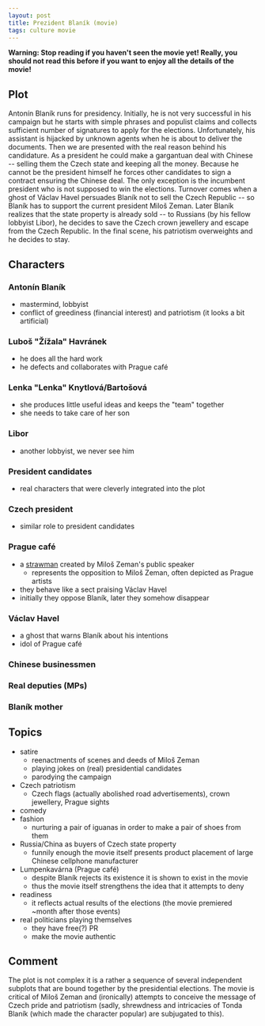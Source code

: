 ```yaml
---
layout: post
title: Prezident Blaník (movie)
tags: culture movie
---
```


**Warning: Stop reading if you haven't seen the movie yet! Really, you should
not read this before if you want to enjoy all the details of the movie!**

## Plot

Antonín Blaník runs for presidency. Initially, he is not very successful in his
campaign but he starts with simple phrases and populist claims and collects
sufficient number of signatures to apply for the elections.  Unfortunately, his
assistant is hijacked by unknown agents when he is about to deliver the
documents. Then we are presented with the real reason behind his candidature.
As a president he could make a gargantuan deal with Chinese -- selling them the
Czech state and keeping all the money. Because he cannot be the president
himself he forces other candidates to sign a contract ensuring the Chinese
deal. The only exception is the incumbent president who is not supposed to win
the elections. Turnover comes when a ghost of Václav Havel persuades Blaník not
to sell the Czech Republic -- so Blaník has to support the current president
Miloš Zeman. Later Blaník realizes that the state property is already sold --
to Russians (by his fellow lobbyist Libor), he decides to save the Czech crown
jewellery and escape from the Czech Republic. In the final scene, his
patriotism overweights and he decides to stay.

## Characters

### Antonín Blaník

  * mastermind, lobbyist
  * conflict of greediness (financial interest) and patriotism (it looks a bit
    artificial)

### Luboš "Žížala" Havránek

  * he does all the hard work
  * he defects and collaborates with Prague café

### Lenka "Lenka" Knytlová/Bartošová

  * she produces little useful ideas and keeps the "team" together
  * she needs to take care of her son

### Libor

  * another lobbyist, we never see him

### President candidates

  * real characters that were cleverly integrated into the plot

### Czech president

  * similar role to president candidates

### Prague café

  * a [strawman](https://en.wikipedia.org/wiki/Straw_man) created by Miloš Zeman's public speaker
    * represents the opposition to Miloš Zeman, often depicted as Prague artists
  * they behave like a sect praising Václav Havel
  * initially they oppose Blaník, later they somehow disappear

### Václav Havel

  * a ghost that warns Blaník about his intentions
  * idol of Prague café

### Chinese businessmen

### Real deputies (MPs)

### Blaník mother

## Topics


  * satire
    * reenactments of scenes and deeds of Miloš Zeman
    * playing jokes on (real) presidential candidates
    * parodying the campaign
  * Czech patriotism
    * Czech flags (actually abolished road advertisements), crown jewellery,
      Prague sights
  * comedy
  * fashion 
    * nurturing a pair of iguanas in order to make a pair of shoes from them
  * Russia/China as buyers of Czech state property
    * funnily enough the movie itself presents product placement of large Chinese
      cellphone manufacturer
  * Lumpenkavárna (Prague café)
    * despite Blaník rejects its existence it is shown to exist in the movie
    * thus the movie itself strengthens the idea that it attempts to deny
  * readiness
    * it reflects actual results of the elections (the movie premiered ~month
      after those events)
  * real politicians playing themselves
    * they have free(?) PR
    * make the movie authentic

## Comment

The plot is not complex it is a rather a sequence of several independent
subplots that are bound together by the presidential elections. The movie is
critical of Miloš Zeman and (ironically) attempts to conceive the message of
Czech pride and patriotism (sadly, shrewdness and intricacies of Tonda Blaník
(which made the character popular) are subjugated to this).

